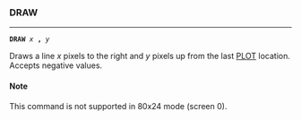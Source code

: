 ### DRAW
***
<code><b>DRAW</b> <var>x</var> <b>,</b> <var>y</var></code>

Draws a line <var>x</var> pixels to the right and <var>y</var> pixels up from the last [PLOT](#PLOT) location. Accepts negative values.

#### Note
This command is not supported in 80x24 mode (screen 0).